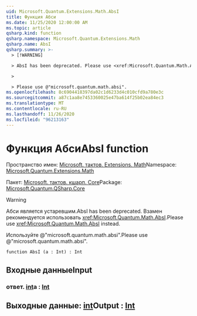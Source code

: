 ```yaml
---
uid: Microsoft.Quantum.Extensions.Math.AbsI
title: Функция Абси
ms.date: 11/25/2020 12:00:00 AM
ms.topic: article
qsharp.kind: function
qsharp.namespace: Microsoft.Quantum.Extensions.Math
qsharp.name: AbsI
qsharp.summary: >-
  > [!WARNING]

  > AbsI has been deprecated. Please use <xref:Microsoft.Quantum.Math.AbsI> instead.

  >

  > Please use @"microsoft.quantum.math.absi".
ms.openlocfilehash: 8c6904418397da02c1d6233d4c010cfd9a780e3c
ms.sourcegitcommit: a87c1aa8e7453360025e47ba614f25b02ea84ec3
ms.translationtype: MT
ms.contentlocale: ru-RU
ms.lasthandoff: 11/26/2020
ms.locfileid: "96213163"
---
```

# <a name="absi-function"></a><span data-ttu-id="82bb7-102">Функция Абси</span><span class="sxs-lookup"><span data-stu-id="82bb7-102">AbsI function</span></span>

<span data-ttu-id="82bb7-103">Пространство имен: [Microsoft. тактов. Extensions. Math](xref:Microsoft.Quantum.Extensions.Math)</span><span class="sxs-lookup"><span data-stu-id="82bb7-103">Namespace: [Microsoft.Quantum.Extensions.Math](xref:Microsoft.Quantum.Extensions.Math)</span></span>

<span data-ttu-id="82bb7-104">Пакет: [Microsoft. тактов. кшарп. Core](https://nuget.org/packages/Microsoft.Quantum.QSharp.Core)</span><span class="sxs-lookup"><span data-stu-id="82bb7-104">Package: [Microsoft.Quantum.QSharp.Core](https://nuget.org/packages/Microsoft.Quantum.QSharp.Core)</span></span>


> [!WARNING]
> <span data-ttu-id="82bb7-105">Абси является устаревшим.</span><span class="sxs-lookup"><span data-stu-id="82bb7-105">AbsI has been deprecated.</span></span> <span data-ttu-id="82bb7-106">Взамен рекомендуется использовать <xref:Microsoft.Quantum.Math.AbsI>.</span><span class="sxs-lookup"><span data-stu-id="82bb7-106">Please use <xref:Microsoft.Quantum.Math.AbsI> instead.</span></span>
>
> <span data-ttu-id="82bb7-107">Используйте @"microsoft.quantum.math.absi".</span><span class="sxs-lookup"><span data-stu-id="82bb7-107">Please use @"microsoft.quantum.math.absi".</span></span>



```qsharp
function AbsI (a : Int) : Int
```


## <a name="input"></a><span data-ttu-id="82bb7-108">Входные данные</span><span class="sxs-lookup"><span data-stu-id="82bb7-108">Input</span></span>

### <a name="a--int"></a><span data-ttu-id="82bb7-109">ответ. [int](xref:microsoft.quantum.lang-ref.int)</span><span class="sxs-lookup"><span data-stu-id="82bb7-109">a : [Int](xref:microsoft.quantum.lang-ref.int)</span></span>





## <a name="output--int"></a><span data-ttu-id="82bb7-110">Выходные данные: [int](xref:microsoft.quantum.lang-ref.int)</span><span class="sxs-lookup"><span data-stu-id="82bb7-110">Output : [Int](xref:microsoft.quantum.lang-ref.int)</span></span>

